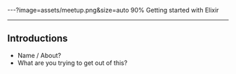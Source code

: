 ---?image=assets/meetup.png&size=auto 90%
Getting started with Elixir

---

## Introductions
- Name / About?
- What are you trying to get out of this?


